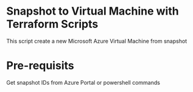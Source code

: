 # Snapshot to Virtual Machine with Terraform Scripts
This script create a new Microsoft Azure Virtual Machine from snapshot

# Pre-requisits
Get snapshot IDs from Azure Portal or powershell commands
